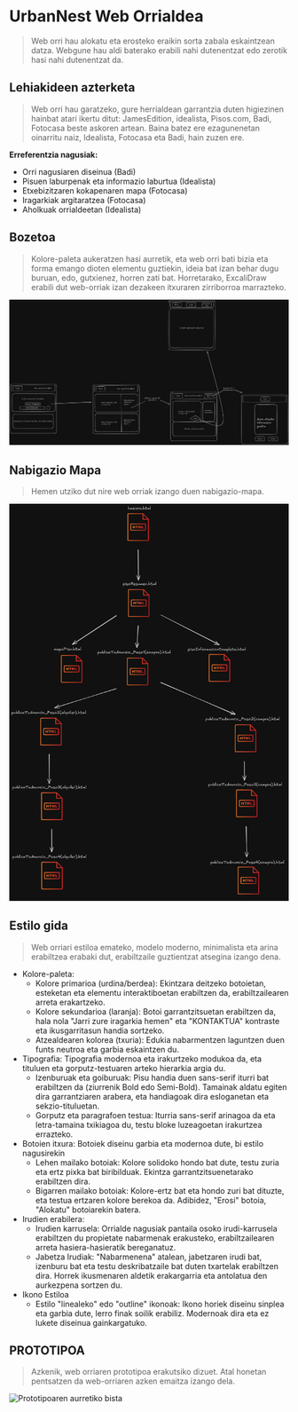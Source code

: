 # UrbanNest Web Orrialdea

> Web orri hau alokatu eta erosteko eraikin sorta zabala eskaintzean datza. Webgune hau aldi baterako erabili nahi dutenentzat edo zerotik hasi nahi dutenentzat da.

## Lehiakideen azterketa

> Web orri hau garatzeko, gure herrialdean garrantzia duten higiezinen hainbat atari ikertu ditut: JamesEdition, idealista, Pisos.com, Badi, Fotocasa beste askoren artean. Baina batez ere ezagunenetan oinarritu naiz, Idealista, Fotocasa eta Badi, hain zuzen ere.

**Erreferentzia nagusiak:**

- Orri nagusiaren diseinua (Badi)
- Pisuen laburpenak eta informazio laburtua (Idealista)
- Etxebizitzaren kokapenaren mapa (Fotocasa)
- Iragarkiak argitaratzea (Fotocasa)
- Aholkuak orrialdeetan (Idealista)

## Bozetoa

> Kolore-paleta aukeratzen hasi aurretik, eta web orri bati bizia eta forma emango dioten elementu guztiekin, ideia bat izan behar dugu buruan, edo, gutxienez, horren zati bat. Horretarako, ExcaliDraw erabili dut web-orriak izan dezakeen itxuraren zirriborroa marrazteko.

![Bozetoa](/irudiak/excaliDraw_bozetoa.png)

## Nabigazio Mapa 

> Hemen utziko dut nire web orriak izango duen nabigazio-mapa.

![Nabigazio Mapa](irudiak/excaliDraw_nabigazioMapa.png)


## Estilo gida

> Web orriari estiloa emateko, modelo moderno, minimalista eta arina erabiltzea erabaki dut, erabiltzaile guztientzat atsegina izango dena. 

- Kolore-paleta: 
    - Kolore primarioa (urdina/berdea): Ekintzara deitzeko botoietan, esteketan eta elementu interaktiboetan erabiltzen da, erabiltzailearen arreta erakartzeko.
    - Kolore sekundarioa (laranja): Botoi garrantzitsuetan erabiltzen da, hala nola "Jarri zure iragarkia hemen" eta "KONTAKTUA" kontraste eta ikusgarritasun handia sortzeko.
    - Atzealdearen kolorea (txuria): Edukia nabarmentzen laguntzen duen funts neutroa eta garbia eskaintzen du.
- Tipografia: Tipografia modernoa eta irakurtzeko modukoa da, eta tituluen eta gorputz-testuaren arteko hierarkia argia du.
    - Izenburuak eta goiburuak: Pisu handia duen sans-serif iturri bat erabiltzen da (ziurrenik Bold edo Semi-Bold). Tamainak aldatu egiten dira garrantziaren arabera, eta handiagoak dira esloganetan eta sekzio-tituluetan.
    - Gorputz eta paragrafoen testua: Iturria sans-serif arinagoa da eta letra-tamaina txikiagoa du, testu bloke luzeagoetan irakurtzea errazteko.
- Botoien itxura: Botoiek diseinu garbia eta modernoa dute, bi estilo nagusirekin
    - Lehen mailako botoiak: Kolore solidoko hondo bat dute, testu zuria eta ertz pixka bat biribilduak. Ekintza garrantzitsuenetarako erabiltzen dira.
    - Bigarren mailako botoiak: Kolore-ertz bat eta hondo zuri bat dituzte, eta testua ertzaren kolore berekoa da. Adibidez, "Erosi" botoia, "Alokatu" botoiarekin batera.
- Irudien erabilera: 
    - Irudien karrusela: Orrialde nagusiak pantaila osoko irudi-karrusela erabiltzen du propietate nabarmenak erakusteko, erabiltzailearen arreta hasiera-hasieratik bereganatuz.
    - Jabetza Irudiak: "Nabarmenena" atalean, jabetzaren irudi bat, izenburu bat eta testu deskribatzaile bat duten txartelak erabiltzen dira. Horrek ikusmenaren aldetik erakargarria eta antolatua den aurkezpena sortzen du.
- Ikono Estiloa
    - Estilo "linealeko" edo "outline" ikonoak: Ikono horiek diseinu sinplea eta garbia dute, lerro finak soilik erabiliz. Modernoak dira eta ez lukete diseinua gainkargatuko.

## PROTOTIPOA

> Azkenik, web orriaren prototipoa erakutsiko dizuet. Atal honetan pentsatzen da web-orriaren azken emaitza izango dela.

![Prototipoaren aurretiko bista](https://www.figma.com/design/DfIKalzCNKm1PNtoME8oSp/Prototipo-de-web?node-id=0-1&t=AJosjnBdSmsCRIex-1)




